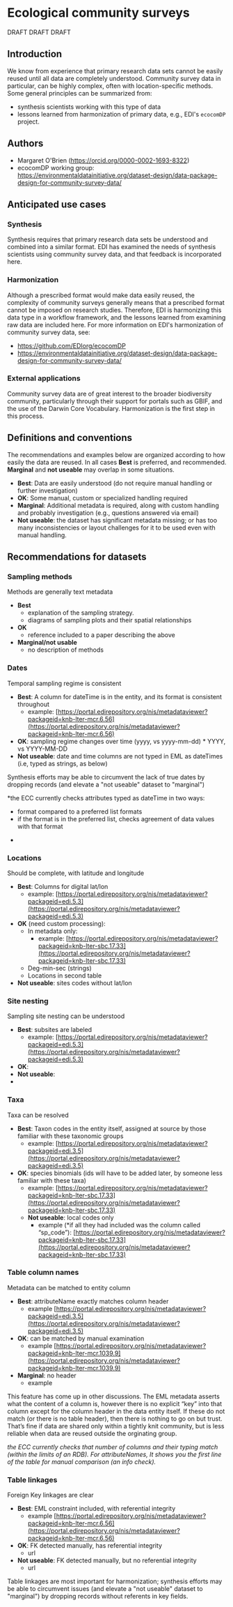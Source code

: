 # Ecological community surveys

DRAFT DRAFT DRAFT


## Introduction
We know from experience that primary research data sets cannot be easily reused until all data are completely understood. Community survey data in particular, can be highly complex, often with location-specific methods.  Some general principles can be summarized from:

- synthesis scientists working with this type of data
- lessons learned from harmonization of primary data, e.g., EDI's `ecocomDP` project.

## Authors
- Margaret O'Brien (https://orcid.org/0000-0002-1693-8322)
- ecocomDP working group: https://environmentaldatainitiative.org/dataset-design/data-package-design-for-community-survey-data/

## Anticipated use cases

### Synthesis
Synthesis requires that primary research data sets be understood and combined into a similar format. EDI has examined the needs of synthesis scientists using community survey data, and that feedback is incorporated here. 

### Harmonization
Although a prescribed format would make data easily reused, the complexity of community surveys generally means that a prescribed format cannot be imposed on research studies. Therefore, EDI is harmonizing this data type in a workflow framework, and the lessons learned from examining raw data are included here. For more information on EDI's harmonization of community survey data, see: 
- https://github.com/EDIorg/ecocomDP
- https://environmentaldatainitiative.org/dataset-design/data-package-design-for-community-survey-data/

### External applications
Community survey data are of great interest to the broader biodiversity community, particularly through their support for portals such as GBIF, and the use of the Darwin Core Vocabulary. Harmonization is the first step in this process.


## Definitions and conventions
The recommendations and examples below are organized according to how easily the data are reused. In all cases **Best** is preferred, and recommended. **Marginal** and **not useable** may overlap in some situations.
- **Best**: Data are easily understood (do not require manual handling or further investigation)
- **OK**: Some manual, custom or specialized handling required
- **Marginal**: Additional metadata is required, along with custom handling and probably investigation (e.g., questions answered via email)
- **Not useable**: the dataset has significant metadata missing; or has too many inconsistencies or layout challenges for it to be used even with manual handling. 



## Recommendations for datasets

### Sampling methods
Methods are generally text metadata
*   **Best**
    * explanation of the sampling strategy. 
    * diagrams of sampling plots and their spatial relationships
*   **OK**
    * reference included to a paper describing the above
*   **Marginal/not usable**
    * no description of methods  

### Dates
Temporal sampling regime is consistent 

*   **Best**: A column for dateTime is in the entity, and its format is consistent throughout 
    *  example: [https://portal.edirepository.org/nis/metadataviewer?packageid=knb-lter-mcr.6.56](https://portal.edirepository.org/nis/metadataviewer?packageid=knb-lter-mcr.6.56) 
*   **OK**: sampling regime changes over time (yyyy, vs yyyy-mm-dd)
        *   YYYY, vs YYYY-MM-DD
*   **Not useable**: date and time columns are not typed in EML as dateTimes (i.e, typed as strings, as below) 

<!-- ![alt_text](images/DPBP-community-surveys0.png "image_tooltip")
-->

Synthesis efforts may be able to circumvent the lack of true dates by dropping records (and elevate a "not useable" dataset to "marginal")

*the ECC currently checks attributes typed as dateTime in two ways:

- format compared to a preferred list formats
- if the format is in the preferred list, checks agreement of data values with that format
*


### Locations 
Should be complete, with latitude and longitude

*   **Best**: Columns for digital lat/lon
    *   example:    [https://portal.edirepository.org/nis/metadataviewer?packageid=edi.5.3](https://portal.edirepository.org/nis/metadataviewer?packageid=edi.5.3) 
*   **OK** (need custom processing):
    *   In metadata only:
        * example: [https://portal.edirepository.org/nis/metadataviewer?packageid=knb-lter-sbc.17.33](https://portal.edirepository.org/nis/metadataviewer?packageid=knb-lter-sbc.17.33) 
    *   Deg-min-sec (strings)
    *   Locations in second table
*   **Not useable**: sites codes without lat/lon


### Site nesting
Sampling site nesting can be understood

*   **Best**: subsites are labeled
    *  example: [https://portal.edirepository.org/nis/metadataviewer?packageid=edi.5.3](https://portal.edirepository.org/nis/metadataviewer?packageid=edi.5.3) 
*   **OK**: 
*   **Not useable**:
* 


### Taxa
Taxa can be resolved 

*   **Best**: Taxon codes in the entity itself, assigned at source by those familiar with these taxonomic groups
    *  example: [https://portal.edirepository.org/nis/metadataviewer?packageid=edi.3.5](https://portal.edirepository.org/nis/metadataviewer?packageid=edi.3.5) 
*   **OK**: species binomials (ids will have to be added later, by someone less familiar with these taxa)
    *  example: [https://portal.edirepository.org/nis/metadataviewer?packageid=knb-lter-sbc.17.33](https://portal.edirepository.org/nis/metadataviewer?packageid=knb-lter-sbc.17.33) 
    *   **Not useable**: local codes only
        * example (*if all they had included was the column called “sp_code”):  [https://portal.edirepository.org/nis/metadataviewer?packageid=knb-lter-sbc.17.33](https://portal.edirepository.org/nis/metadataviewer?packageid=knb-lter-sbc.17.33)      


###  Table column names
Metadata can be matched to entity column

*   **Best**: attributeName exactly matches column header  
    *  example [https://portal.edirepository.org/nis/metadataviewer?packageid=edi.3.5](https://portal.edirepository.org/nis/metadataviewer?packageid=edi.3.5) 
*   **OK**: can be matched by manual examination
    * example  [https://portal.edirepository.org/nis/metadataviewer?packageid=knb-lter-mcr.1039.9](https://portal.edirepository.org/nis/metadataviewer?packageid=knb-lter-mcr.1039.9)
*   **Marginal**: no header
    *   example

This feature has come up in other discussions. The EML metadata asserts what the content of a column is, however there is no explicit “key” into that column except for the column header in the data entity itself. If these do not match (or there is no table header), then there is nothing to go on but trust. That’s fine if data are shared only within a tightly knit community, but is less reliable when data are reused outside the orginating group. 

*the ECC currently checks that number of columns and their typing match (within the limits of an RDB). For attributeNames, It shows you the first line of the table for manual comparison (an info check).*


### Table linkages
Foreign Key linkages are clear 

*   **Best**: EML constraint included, with referential integrity 
    *  example [https://portal.edirepository.org/nis/metadataviewer?packageid=knb-lter-mcr.6.56](https://portal.edirepository.org/nis/metadataviewer?packageid=knb-lter-mcr.6.56) 
*   **OK**: FK detected manually, has referential integrity
    *   url
*   **Not useable**: FK detected manually, but no referential integrity
    *   url 

Table linkages are most important for harmonization; synthesis efforts may be able to circumvent issues (and elevate a "not useable" dataset to "marginal") by dropping records without referents in key fields.
